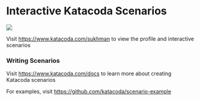 # Interactive Katacoda Scenarios

[![](http://shields.katacoda.com/katacoda/sukhman/count.svg)](https://www.katacoda.com/sukhman "Get your profile on Katacoda.com")

Visit https://www.katacoda.com/sukhman to view the profile and interactive scenarios

### Writing Scenarios
Visit https://www.katacoda.com/docs to learn more about creating Katacoda scenarios

For examples, visit https://github.com/katacoda/scenario-example
